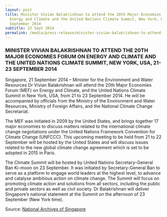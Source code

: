 ```yaml
---
layout: post
title: Minister Vivian Balakrishnan to attend the 20th Major Economies Forum on
  Energy and Climate and the United Nations Climate Summit, New York, USA, 21-23
  September 2014
subtitle: 22 Sept 2014
permalink: /media/press-release/minister-vivian-balakrishnan-to-attend-the-20th-major-economies-forum-on-energy-and-climate-and-the-united-nations-climate-summit-new-york-usa-21-23-september-2014
---
```

### MINISTER VIVIAN BALAKRISHNAN TO ATTEND THE 20TH MAJOR ECONOMIES FORUM ON ENERGY AND CLIMATE AND THE UNITED NATIONS CLIMATE SUMMIT, NEW YORK, USA, 21-23 SEPTEMBER 2014

Singapore, 21 September 2014 – Minister for the Environment and Water Resources Dr Vivian Balakrishnan will attend the 20th Major Economies Forum (MEF) on Energy and Climate, and the United Nations Climate Summit in New York, USA, from 21 to 23 September 2014. He will be accompanied by officials from the Ministry of the Environment and Water Resources, Ministry of Foreign Affairs, and the National Climate Change Secretariat.

The MEF was initiated in 2009 by the United States, and brings together 17 major economies to discuss matters related to the international climate change negotiations under the United Nations Framework Convention for Climate Change (UNFCCC). This upcoming meeting to be held from 21 to 22 September will be hosted by the United States and will discuss issues related to the new global climate change agreement which is set to be adopted in 2015 in Paris.

The Climate Summit will be hosted by United Nations Secretary-General Ban Ki-moon on 23 September. It was initiated by Secretary-General Ban to serve as a platform to engage world leaders at the highest level, to advance and catalyse ambitious action on climate change. The Summit will focus on promoting climate action and solutions from all sectors, including the public and private sectors as well as civil society. Dr Balakrishnan will deliver Singapore’s national statement at the Summit on the afternoon of 23 September (New York time).

Source: [National Archives of Singapore](https://www.nas.gov.sg/archivesonline/data/pdfdoc/MSE_20140923001.pdf)